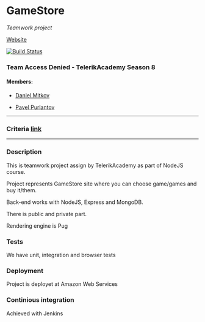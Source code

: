 # GameStore
_Teamwork project_

[Website](http://access-denied.sytes.net/)

[![Build Status](http://78.90.245.184:8080/buildStatus/icon?job=GameStoreApp)](http://78.90.245.184:8080/job/GameStoreApp/)

### Team Access Denied - TelerikAcademy Season 8

#### Members:

- [Daniel Mitkov](https://github.com/boda66)

- [Pavel Purlantov](https://github.com/purlantov)

----------------------

### Criteria [link](./CourseProjectCriteria.md)

----------------------

### Description

This is teamwork project assign by TelerikAcademy as part of NodeJS course.

Project represents GameStore site where you can choose game/games and buy it/them.

Back-end works with NodeJS, Express and MongoDB.

There is public and private part.

Rendering engine is Pug

### Tests
We have unit, integration and browser tests
### Deployment
Project is deployet at Amazon Web Services
### Continious integration
Achieved with Jenkins